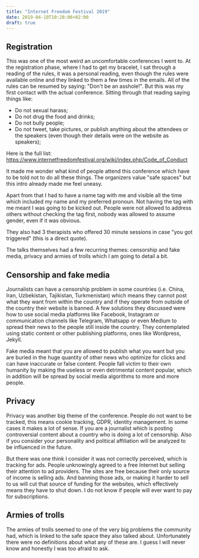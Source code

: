 ```yaml
---
title: "Internet Freedom Festival 2019"
date: 2019-04-10T10:28:06+02:00
draft: true
---
```


## Registration

This was one of the most weird an uncomfortable conferences I went to. At the registration phase, where I had to get my bracelet, I sat through a reading of the rules, it was a personal reading, even though the rules were available online and they linked to them a few times in the emails. All of the rules can be resumed by saying: "Don't be an asshole!". But this was my first contact with the actual conference. Sitting through that reading saying things like:
- Do not sexual harass;
- Do not drug the food and drinks;
- Do not bully people;
- Do not tweet, take pictures, or publish anything about the attendees or the speakers (even though their details were on the website as speakers);

Here is the full list: https://www.internetfreedomfestival.org/wiki/index.php/Code_of_Conduct

It made me wonder what kind of people attend this conference which have to be told not to do all these things. The organizers value "safe spaces" but this intro already made me feel uneasy.

Apart from that I had to have a name tag with me and visible all the time which included my name and my preferred pronoun. Not having the tag with me meant I was going to be kicked out. People were not allowed to address others without checking the tag first, nobody was allowed to assume gender, even if it was obvious. 

They also had 3 therapists who offered 30 minute sessions in case "you got triggered" (this is a direct quote).

The talks themselves had a few recurring themes: censorship and fake media, privacy and armies of trolls which I am going to detail a bit.

## Censorship and fake media
Journalists can have a censorship problem in some countries (i.e. China, Iran, Uzbekistan, Tajikistan, Turkmenistan) which means they cannot post what they want from within the country and if they operate from outside of the country their website is banned. A few solutions they discussed were how to use social media platforms like Facebook, Instagram or communication channels like Telegram, Whatsapp or even Medium to spread their news to the people still inside the country. They contemplated using static content or other publishing platforms, ones like Wordpress, Jekyll.

Fake media meant that you are allowed to publish what you want but you are buried in the huge quantity of other news who optimize for clicks and can have inaccurate or false content. People fall victim to their own humanity by making the useless or even detrimental content popular, which in addition will be spread by social media algorithms to more and more people.

## Privacy

Privacy was another big theme of the conference. People do not want to be tracked, this means cookie tracking, GDPR, identity management. In some cases it makes a lot of sense. If you are a journalist which is posting controversial content about a country who is doing a lot of censorship. Also if you consider your personality and political affiliation will be analyzed to be influenced in the future.

But there was one think I consider it was not correctly perceived, which is tracking for ads. People unknowingly agreed to a free Internet but selling their attention to ad providers. The sites are free because their only source of income is selling ads. And banning those ads, or making it harder to sell to us will cut that source of funding for the websites, which effectively means they have to shut down. I do not know if people will ever want to pay for subscriptions. 

## Armies of trolls

The armies of trolls seemed to one of the very big problems the community had, which is linked to the safe space they also talked about. Unfortunately there were no definitions about what any of these are. I guess I will never know and honestly I was too afraid to ask.


